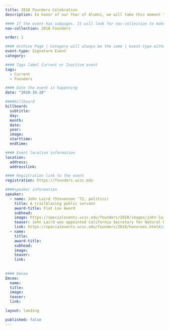 ```yaml
---
title: 2018 Founders Celebration
description: In honor of our Year of Alumni, we will take this moment to celebrate alumni and faculty who exemplify the best of UC Santa Cruz

#### If the event has subpages. It will look for nav-collection to make the left nav links using the title.
nav-collection: 2018 Founders

order: 1

#### Archive Page | Category will always be the same | event-type either Signature Event, Notable Event, Lecture Series
event-type: Signature Event
category: 

#### Tags label Current or Inactive event
tags:
  - Current
  - Founders

#### Date the event is happening
date: "2018-10-20"

####billboard
billboard:
  subtitle: 
  day: 
  month: 
  date: 
  year: 
  image: 
  starttime: 
  endtime: 

#### Event location information
location:
  address: 
  addresslink:

#### Registration link to the event
registration: https://founders.ucsc.edu

####speaker information  
speaker:
  - name: John Laird (Stevenson ’72, politics)
    title: A trailblazing public servant
    award-title: Fiat Lux Award
    subhead:
    image: https://specialevents.ucsc.edu/founders/2018/images/john-laird.jpg
    teaser: John Laird was appointed California Secretary for Natural Resources by Governor Jerry Brown on Jan. 5, 2011. He has spent over 40 years in public service, including 23 years as an elected official.
    link: https://specialevents.ucsc.edu/founders/2018/honorees.html#john-laird
  - name: 
    title: 
    award-title: 
    subhead:
    image: 
    teaser: 
    link: 
  
  
#### Emcee
Emcee:
  name: 
  title: 
  image: 
  teaser:
  link: 

layout: landing

published: false
---
```



